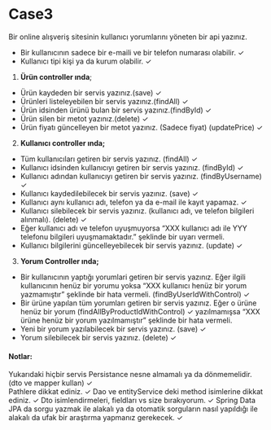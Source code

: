 # Case3

Bir online alışveriş sitesinin kullanıcı yorumlarını yöneten bir api yazınız.
- Bir kullanıcının sadece bir e-maili ve bir telefon numarası olabilir. ✓
- Kullanıcı tipi kişi ya da kurum olabilir. ✓
1. **Ürün controller ında**;
-  Ürün kaydeden bir servis yazınız.(save) ✓
 - Ürünleri listeleyebilen bir servis yazınız.(findAll) ✓
  - Ürün idsinden ürünü bulan bir servis yazınız.(findById) ✓
  - Ürün silen bir metot yazınız.(delete) ✓
  - Ürün fiyatı güncelleyen bir metot yazınız. (Sadece fiyat) (updatePrice) ✓
  
2. **Kullanıcı controller ında;**  
- Tüm kullanıcıları getiren bir servis yazınız. (findAll)  ✓
- Kullanıcı idsinden kullanıcıyı getiren bir servis yazınız. (findById)   ✓
- Kullanıcı adından kullanıcıyı getiren bir servis yazınız.  (findByUsername)  ✓
- Kullanıcı kaydedilebilecek bir servis yazınız.  (save) ✓
- Kullanıcı aynı kullanıcı adı, telefon ya da e-mail ile  kayıt yapamaz. ✓
- Kullanıcı silebilecek bir servis yazınız. (kullanıcı adı, ve telefon bilgileri alınmalı). (delete)  ✓
- Eğer kullanıcı adı ve telefon uyuşmuyorsa “XXX kullanıcı adı ile YYY telefonu bilgileri uyuşmamaktadır.”
şeklinde bir uyarı vermeli.  
- Kullanıcı bilgilerini güncelleyebilecek bir servis yazınız.  (update) ✓

3. **Yorum Controller ında;**
- Bir kullanıcının yaptığı yorumlari getiren bir servis yazınız. Eğer ilgili kullanıcının henüz bir 
yorumu yoksa “XXX kullanıcı henüz bir yorum yazmamıştır” şeklinde bir hata vermeli. (findByUserIdWithControl)   ✓
- Bir ürüne yapılan tüm yorumları getiren bir servis yazınız. Eğer o ürüne henüz bir yorum  (findAllByProductIdWithControl) ✓
yazılmamışsa “XXX ürüne henüz bir yorum yazılmamıştır” şeklinde bir hata vermeli.  
- Yeni bir yorum yazılabilecek bir servis yazınız. (save)  ✓
- Yorum silebilecek bir servis yazınız.  (delete) ✓

#### Notlar:
Yukarıdaki hiçbir servis Persistance nesne almamalı ya da dönmemelidir.(dto ve mapper kullan) ✓  
Pathlere dikkat ediniz.  ✓
Dao ve entityService deki method isimlerine dikkat ediniz.  ✓
Dto isimlendirmeleri, fieldları vs size bırakıyorum.  ✓
Spring Data JPA da sorgu yazmak ile alakalı ya da otomatik sorguların nasıl yapıldığı ile alakalı da ufak
bir araştırma yapmanız gerekecek.   ✓ 
